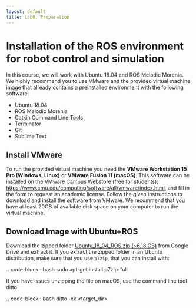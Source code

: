 ```yaml
---
layout: default
title: Lab0: Preparation
---
```


# Installation of the ROS environment for robot control and simulation

In this course, we will work with Ubuntu 18.04 and ROS Melodic Morenia. We highly recommend you to use
VMware and the provided virtual machine image that already contains a preinstalled environment with the
following software:

- Ubuntu 18.04
- ROS Melodic Morenia
- Catkin Command Line Tools
- Terminator
- Git
- Sublime Text

## Install VMware

To run the provided virtual machine you need the **VMware Workstation 15 Pro (Windows, Linux)** or **VMware
Fusion 11 (macOS)**. This software can be installed on the VMware Campus Webstore (free for students):
https://www.cmu.edu/computing/software/all/vmware/index.html, and fill in the form to request an academic license.
Follow the given instructions to download and install the software from VMware. We recommend that
you have at least 20GB of available disk space on your computer to run the virtual machine.

## Download Image with Ubuntu+ROS

Download the zipped folder [Ubuntu_18_04_ROS.zip (~6.18 GB)](https://drive.google.com/file/d/1aDhigSu-y4BNaHdC2mVcUiJMYaZkWzaM/view?usp=sharing) from Google Drive and extract it. If you
extract the zipped folder in an Ubuntu distribution, make sure that you use `p7zip`, that you can install with:

.. code-block:: bash
   sudo apt-get install p7zip-full

If you have issues unzipping the file on macOS, use the command line tool ditto

.. code-block:: bash
   ditto -xk <zip file> <target_dir>
